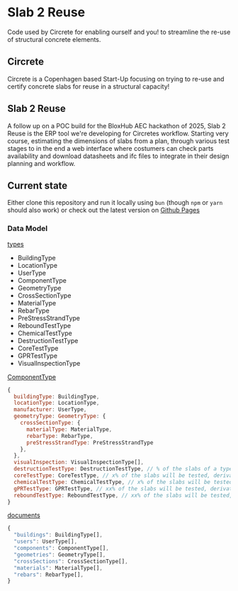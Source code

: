 # Slab 2 Reuse

Code used by Circrete for enabling ourself and you! to streamline the re-use of structural concrete elements. 

## Circrete

Circrete is a Copenhagen based Start-Up focusing on trying to re-use and certify concrete slabs for reuse in a structural capacity!

## Slab 2 Reuse

A follow up on a POC build for the BloxHub AEC hackathon of 2025, Slab 2 Reuse is the ERP tool we're developing for Circretes workflow. Starting very course, estimating the dimensions of slabs from a plan, through various test stages to in the end a web interface where costumers can check parts availability and download datasheets and ifc files to integrate in their design planning and workflow. 

## Current state

Either clone this repository and run it locally using `bun` (though `npm` or `yarn` should also work) or check out the latest version on [Github Pages](https://janinloui.github.io/Slab2Reuse/)

### Data Model

<ins>types</ins>

- BuildingType
- LocationType
- UserType
- ComponentType
- GeometryType
- CrossSectionType
- MaterialType
- RebarType
- PreStressStrandType
- ReboundTestType
- ChemicalTestType
- DestructionTestType
- CoreTestType
- GPRTestType
- VisualInspectionType

<ins>ComponentType</ins>
```javascript
{
  buildingType: BuildingType,
  locationType: LocationType,
  manufacturer: UserType,
  geometryType: GeometryType: {
    crossSectionType: {
      materialType: MaterialType,
      rebarType: RebarType,
      preStressStrandType: PreStressStrandType
    },
  },
  visualInspection: VisualInspectionType[],
  destructionTestType: DestructionTestType, // % of the slabs of a type will be tested, derivative value should be displayed (+ actual if sepcific component was tested)
  coreTestType: CoreTestType, // x% of the slabs will be tested, derivative value should be displayed (+ actual if sepcific component was tested)
  chemicalTestType: ChemicalTestType, // x% of the slabs will be tested, derivative value should be displayed (+ actual if sepcific component was tested)
  gPRTestType: GPRTestType, // xx% of the slabs will be tested, derivative value should be displayed (+ actual if sepcific component was tested)
  reboundTestType: ReboundTestType, // xx% of the slabs will be tested, derivative value should be displayed (+ actual if sepcific component was tested)
}
```

<ins>documents</ins>
```javascript
{
  "buildings": BuildingType[],
  "users": UserType[],
  "components": ComponentType[],
  "geometries": GeometryType[],
  "crossSections": CrossSectionType[],
  "materials": MaterialType[],
  "rebars": RebarType[],
}
```